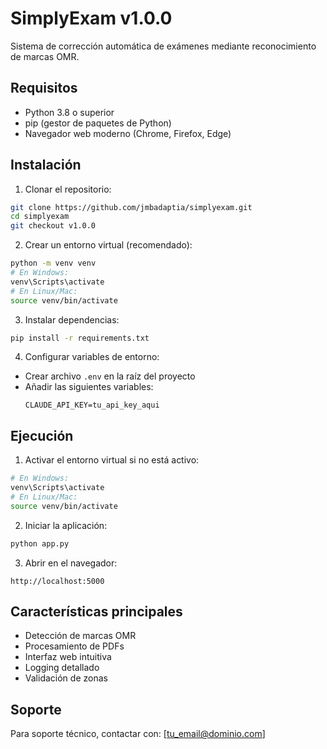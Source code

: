 # SimplyExam v1.0.0

Sistema de corrección automática de exámenes mediante reconocimiento de marcas OMR.

## Requisitos
- Python 3.8 o superior
- pip (gestor de paquetes de Python)
- Navegador web moderno (Chrome, Firefox, Edge)

## Instalación

1. Clonar el repositorio:
```bash
git clone https://github.com/jmbadaptia/simplyexam.git
cd simplyexam
git checkout v1.0.0
```

2. Crear un entorno virtual (recomendado):
```bash
python -m venv venv
# En Windows:
venv\Scripts\activate
# En Linux/Mac:
source venv/bin/activate
```

3. Instalar dependencias:
```bash
pip install -r requirements.txt
```

4. Configurar variables de entorno:
- Crear archivo `.env` en la raíz del proyecto
- Añadir las siguientes variables:
  ```
  CLAUDE_API_KEY=tu_api_key_aqui
  ```

## Ejecución

1. Activar el entorno virtual si no está activo:
```bash
# En Windows:
venv\Scripts\activate
# En Linux/Mac:
source venv/bin/activate
```

2. Iniciar la aplicación:
```bash
python app.py
```

3. Abrir en el navegador:
```
http://localhost:5000
```

## Características principales
- Detección de marcas OMR
- Procesamiento de PDFs
- Interfaz web intuitiva
- Logging detallado
- Validación de zonas

## Soporte
Para soporte técnico, contactar con: [tu_email@dominio.com]

